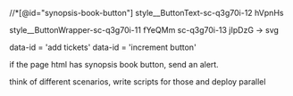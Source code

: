 
//*[@id="synopsis-book-button"]
style__ButtonText-sc-q3g70i-12 hVpnHs


style__ButtonWrapper-sc-q3g70i-11 fYeQMm
sc-q3g70i-13 jIpDzG -> svg

data-id = 'add tickets'
data-id = 'increment button'

if the page html has synopsis book button, send an alert.

think of different scenarios, write scripts for those and deploy parallel 